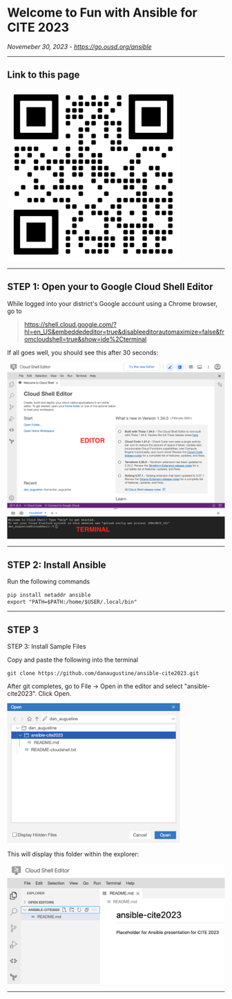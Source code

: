 # Welcome to Fun with Ansible for CITE 2023

_Novemeber 30, 2023 - https://go.ousd.org/ansible_

---

## Link to this page

<img alt="QR Code" src="_images/go.ousd.org-ansible.png" alt="image" width="400" height="auto">

---


## STEP 1: Open your to Google Cloud Shell Editor

While logged into your district's Google account using a Chrome browser, go to 

> https://shell.cloud.google.com/?hl=en_US&embeddededitor=true&disableeditorautomaximize=false&fromcloudshell=true&show=ide%2Cterminal

If all goes well, you should see this after 30 seconds: 

<img alt="Cloud Shell Editor & Terminal" src="_images/image2.png" alt="image" width="900" height="auto">

---

## STEP 2: Install Ansible 

Run the following commands 

```
pip install netaddr ansible
export "PATH=$PATH:/home/$USER/.local/bin"
```

---


## STEP 3

STEP 3: Install Sample Files

Copy and paste the following into the terminal

```
git clone https://github.com/danaugustine/ansible-cite2023.git 
```


After git completes, go to File → Open in the editor and select "ansible-cite2023". Click Open. 

<img alt="Open Folder" src="_images/image3.png" alt="image" width="400" height="auto">

This will display this folder within the explorer:

<img alt="Cloud Shell Editor" src="_images/image1.png" alt="image" width="900" height="auto">

---

